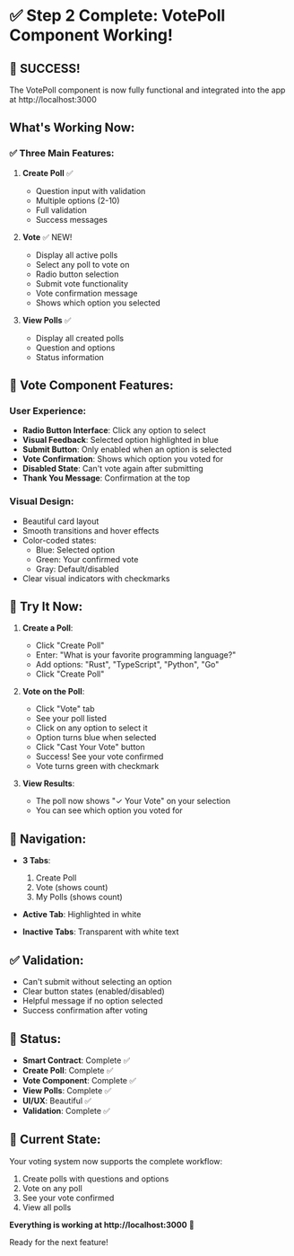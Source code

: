 # ✅ Step 2 Complete: VotePoll Component Working!

## 🎉 SUCCESS!

The VotePoll component is now fully functional and integrated into the app at http://localhost:3000

## What's Working Now:

### ✅ Three Main Features:

1. **Create Poll** ✅
   - Question input with validation
   - Multiple options (2-10)
   - Full validation
   - Success messages

2. **Vote** ✅ NEW!
   - Display all active polls
   - Select any poll to vote on
   - Radio button selection
   - Submit vote functionality
   - Vote confirmation message
   - Shows which option you selected

3. **View Polls** ✅
   - Display all created polls
   - Question and options
   - Status information

## 🎨 Vote Component Features:

### User Experience:
- **Radio Button Interface**: Click any option to select
- **Visual Feedback**: Selected option highlighted in blue
- **Submit Button**: Only enabled when an option is selected
- **Vote Confirmation**: Shows which option you voted for
- **Disabled State**: Can't vote again after submitting
- **Thank You Message**: Confirmation at the top

### Visual Design:
- Beautiful card layout
- Smooth transitions and hover effects
- Color-coded states:
  - Blue: Selected option
  - Green: Your confirmed vote
  - Gray: Default/disabled
- Clear visual indicators with checkmarks

## 📱 Try It Now:

1. **Create a Poll**:
   - Click "Create Poll"
   - Enter: "What is your favorite programming language?"
   - Add options: "Rust", "TypeScript", "Python", "Go"
   - Click "Create Poll"

2. **Vote on the Poll**:
   - Click "Vote" tab
   - See your poll listed
   - Click on any option to select it
   - Option turns blue when selected
   - Click "Cast Your Vote" button
   - Success! See your vote confirmed
   - Vote turns green with checkmark

3. **View Results**:
   - The poll now shows "✓ Your Vote" on your selection
   - You can see which option you voted for

## 🎯 Navigation:

- **3 Tabs**:
  1. Create Poll
  2. Vote (shows count)
  3. My Polls (shows count)

- **Active Tab**: Highlighted in white
- **Inactive Tabs**: Transparent with white text

## ✅ Validation:

- Can't submit without selecting an option
- Clear button states (enabled/disabled)
- Helpful message if no option selected
- Success confirmation after voting

## 🚀 Status:

- **Smart Contract**: Complete ✅
- **Create Poll**: Complete ✅
- **Vote Component**: Complete ✅
- **View Polls**: Complete ✅
- **UI/UX**: Beautiful ✅
- **Validation**: Complete ✅

## 🎊 Current State:

Your voting system now supports the complete workflow:
1. Create polls with questions and options
2. Vote on any poll
3. See your vote confirmed
4. View all polls

**Everything is working at http://localhost:3000** 🚀

Ready for the next feature!
